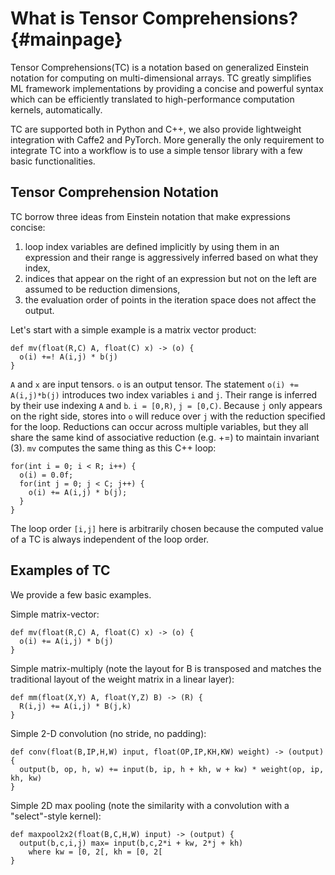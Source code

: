 What is Tensor Comprehensions?      {#mainpage}
==============================

Tensor Comprehensions(TC) is a notation based on generalized Einstein notation for computing on
multi-dimensional arrays. TC greatly simplifies ML framework implementations by
providing a concise and powerful syntax which can be efficiently translated to
high-performance computation kernels, automatically.

TC are supported both in Python and C++, we also provide
lightweight integration with Caffe2 and PyTorch. More generally the only
requirement to integrate TC into a workflow is to use a simple tensor library
with a few basic functionalities.

Tensor Comprehension Notation
-----------------------------
TC borrow three ideas from Einstein notation that make expressions concise:

1. loop index variables are defined implicitly by using them in an expression and their range is aggressively inferred based on what they index,
2. indices that appear on the right of an expression but not on the left are assumed to be reduction dimensions,
3. the evaluation order of points in the iteration space does not affect the output.

Let's start with a simple example is a matrix vector product:

    def mv(float(R,C) A, float(C) x) -> (o) {
      o(i) +=! A(i,j) * b(j)
    }

`A` and `x` are input tensors. `o` is an output tensor.
The statement `o(i) += A(i,j)*b(j)` introduces two index variables `i` and `j`.
Their range is inferred by their use indexing `A` and `b`. `i = [0,R)`, `j = [0,C)`.
Because `j` only appears on the right side,
stores into `o` will reduce over `j` with the reduction specified for the loop.
Reductions can occur across multiple variables, but they all share the same kind of associative reduction (e.g. +=)
to maintain invariant (3). `mv` computes the same thing as this C++ loop:

    for(int i = 0; i < R; i++) {
      o(i) = 0.0f;
      for(int j = 0; j < C; j++) {
        o(i) += A(i,j) * b(j);
      }
    }

The loop order `[i,j]` here is arbitrarily chosen because the computed value of a TC is always independent of the loop order.

Examples of TC
--------------

We provide a few basic examples.

Simple matrix-vector:

    def mv(float(R,C) A, float(C) x) -> (o) {
      o(i) += A(i,j) * b(j)
    }

Simple matrix-multiply (note the layout for B is transposed and matches the
traditional layout of the weight matrix in a linear layer):

    def mm(float(X,Y) A, float(Y,Z) B) -> (R) {
      R(i,j) += A(i,j) * B(j,k)
    }

Simple 2-D convolution (no stride, no padding):

    def conv(float(B,IP,H,W) input, float(OP,IP,KH,KW) weight) -> (output) {
      output(b, op, h, w) += input(b, ip, h + kh, w + kw) * weight(op, ip, kh, kw)
    }

Simple 2D max pooling (note the similarity with a convolution with a
"select"-style kernel):

    def maxpool2x2(float(B,C,H,W) input) -> (output) {
      output(b,c,i,j) max= input(b,c,2*i + kw, 2*j + kh)
        where kw = [0, 2[, kh = [0, 2[
    }


